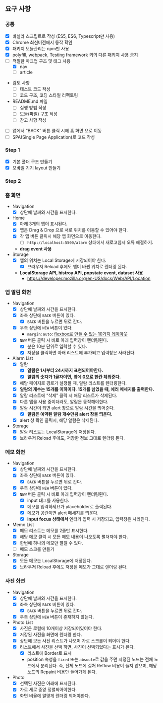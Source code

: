 ## 요구 사항

### 공통

- [x] 바닐라 스크립트로 작성 (ES5, ES6, Typescript만 사용)
- [x] Chrome 최신버전에서 동작 확인
- [x] 패키지 모듈관리는 npm만 사용
- [x] polyfill, webpack, Testing framework 외의 다른 패키지 사용 금지
- [ ] 적절한 마크업 구조 및 태그 사용
  - [x] nav
  - [ ] article
- 검토 사항
  - [ ] 테스트 코드 작성
  - [ ] 코드 구조, 코딩 스타일 리펙토링
- README.md 파일
  - [ ] 실행 방법 작성
  - [ ] 모듈(파일) 구조 작성
  - [ ] 참고 사항 작성
- [ ] 앱에서 “BACK” 버튼 클릭 시에 홈 화면 으로 이동
- [ ] SPA(Single Page Application)로 코드 작성

### Step 1

- [x] 기본 폴더 구조 만들기
- [x] 모바일 기기 layout 만들기

### Step 2

### 홈 화면

- Navigation
  - [x] 상단에 날짜와 시간을 표시한다.
- Home
  - [x] 아래 3개의 앱이 표시된다.
  - [x] 앱은 Drag & Drop 으로 서로 위치를 이동할 수 있어야 한다.
  - [x] 각 앱 버튼 클릭시 해당 앱 화면으로 이동한다.
    - [ ] `http://localhost:5500/alarm` 상태에서 새로고침시 오류 해결하기.
  - **drag event 사용**
- Storage
  - [x] 앱의 위치는 Local Storage에 저장되어야 한다.
    - [x] 브라우저 Reload 후에도 앱이 바뀐 위치로 렌더링 된다.
  - **LocalStorage API, histroy API, popstate event, dataset 사용**
    - https://developer.mozilla.org/en-US/docs/Web/API/Location

### 앱 알림 화면

- Navigation
  - [x] 상단에 날짜와 시간을 표시한다.
  - [x] 좌측 상단에 `BACK` 버튼이 있다.
    - [x] `BACK` 버튼을 누르면 뒤로 간다.
  - [x] 우측 상단에 `NEW` 버튼이 있다.
    - `margin:auto`: [flexbox로 만들 수 있는 10가지 레이아웃](https://d2.naver.com/helloworld/8540176)
  - [x] `NEW` 버튼 클릭 시 바로 아래 입력창이 렌더링된다.
    - [x] 분은 10분 단위로 입력할 수 있다.
    - [x] 저장을 클릭하면 아래 리스트에 추가되고 입력창은 사라진다.
- Alarm List
  - [x] 알람
    - [x] **알람은 1시부터 24시까지 표현되어야한다.**
    - [x] **알람의 숫자가 1글자이면, 앞에 0으로 한칸 체워준다.**
  - [x] 해당 페이지로 경로가 설정될 때, 알람 리스트를 렌더링한다.
  - [x] **알람의 개수는 15개를 이하이다. 15개를 넘었을 때, 에러 메세지를 출력한다.**
  - [x] 알람 리스트에 “삭제” 클릭 시 해당 리스트가 삭제된다.
  - [x] 다른 앱을 사용 중이더라도, 알람은 동작해야한다.
  - [x] 알람 시간이 되면 alert 창으로 알람 시간을 띄어준다.
    - [x] **알람은 예약된 알람 개수만큼 alert 창을 띄운다.**
  - [x] alert 창 확인 클릭시, 해당 알람은 삭제된다.
- Storage
  - [x] 알람 리스트는 LocalStorage에 저장된다.
  - [x] 브라우저 Reload 후에도, 저장한 정보 그대로 렌더링 된다.

### 메모 화면

- Navigation
  - [x] 상단에 날짜와 시간을 표시한다.
  - [x] 좌측 상단에 `BACK` 버튼이 있다.
    - [x] `BACK` 버튼을 누르면 뒤로 간다.
  - [x] 우측 상단에 `NEW` 버튼이 있다.
  - [x] `NEW` 버튼 클릭 시 바로 아래 입력창이 렌더링된다.
    - [x] input 태그를 사용한다.
    - [x] 메모를 입력하세요가 placeholder로 출력된다.
    - [x] 메모가 공란이면 alert 메세지를 띄운다.
    - [x] **input focus 상태에서** 엔터키 입력 시 저장되고, 입력창은 사라진다.
- Memo List
  - [x] 메모 리스트는 메모를 2줄만 표시한다.
  - [x] 해당 메모 클릭 시 모든 메모 내용이 나오도록 펼쳐져야 한다.
  - [x] 한번에 하나의 메모만 펼칠 수 있다.
  - [ ] 메모 스크롤 만들기
- Storage
  - [x] 모든 메모는 LocalStorage에 저장된다.
  - [x] 브라우저 Reload 후에도 저장된 메모가 그대로 렌더링 된다.

### 사진 화면

- Navigation
  - [x] 상단에 날짜와 시간을 표시한다.
  - [x] 좌측 상단에 `BACK` 버튼이 있다.
    - [x] `BACK` 버튼을 누르면 뒤로 간다.
  - [x] 우측 상단에 `NEW` 버튼이 존재하지 않는다.
- Photo List
  - [x] 사진은 로컬에 10개이상 저장되어있어야 한다.
  - [x] 저장된 사진을 화면에 렌더링 한다.
  - [x] 상단에 모든 사진 리스트가 나오며 가로 스크롤이 되어야 한다.
  - [x] 리스트에서 사진을 선택 하면, 사진이 선택되었다는 표시가 된다.
    - [x] 리스트에 Border로 표시
    - position 속성을 `fixed` 또는 `absoute`로 값을 주면 지정된 노드는 전체 노드에서 분리된다. 즉, 전체 노드에 걸쳐 Reflow 비용이 들지 않으며, 해당 노드의 Repaint 비용만 들어가게 된다.
- Photo
  - [x] 선택된 사진은 아래에 표시된다.
  - [x] 가로 세로 중앙 정렬되어야한다.
  - [x] 화면 비율에 알맞게 렌더링 되어야한다.
